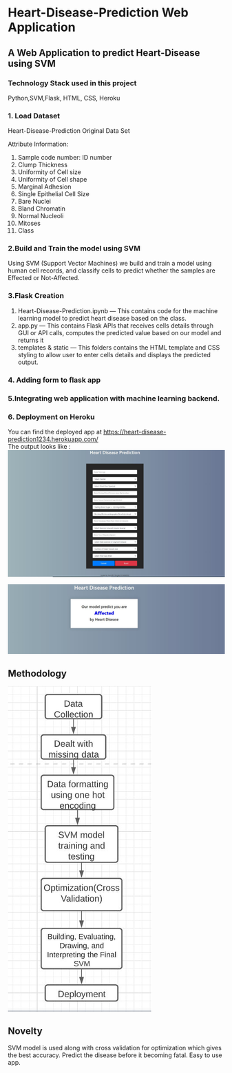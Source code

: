# Heart-Disease-Prediction Web Application

## A Web Application to predict Heart-Disease using SVM  

### Technology Stack used in this project
Python,SVM,Flask, HTML, CSS, Heroku

### 1. Load Dataset
Heart-Disease-Prediction Original Data Set

Attribute Information:
1.	Sample code number: ID number
2.	Clump Thickness
3.	Uniformity of Cell size
4.	Uniformity of Cell shape
5.	Marginal Adhesion
6.	Single Epithelial Cell Size
7.	Bare Nuclei
8.	Bland Chromatin
9.	Normal Nucleoli
10.	Mitoses
11.	Class

### 2.Build and Train the model using SVM

Using SVM (Support Vector Machines) we build and train a model using human cell records, and classify cells to predict whether the samples are Effected or Not-Affected.

### 3.Flask Creation

1.	Heart-Disease-Prediction.ipynb — This contains code for the machine learning model to predict heart disease based on the class.
2.	app.py — This contains Flask APIs that receives cells details through GUI or API calls, computes the predicted value based on our model and returns it
3.	templates & static  — This folders contains the HTML template and CSS styling to allow user to enter cells details and displays the predicted output.

### 4. Adding form to flask app
 
### 5.Integrating web application with machine learning backend.

### 6. Deployment on Heroku

You can find the deployed app at https://heart-disease-prediction1234.herokuapp.com/
<br>
The output looks like : <br />
![](screenshots/img1.JPG)

![](screenshots/img2.JPG)

## Methodology
![](Methodology.JPG)

## Novelty
SVM model is used along with cross validation for optimization which gives the best accuracy.
Predict the disease before it becoming fatal.
Easy to use app.
